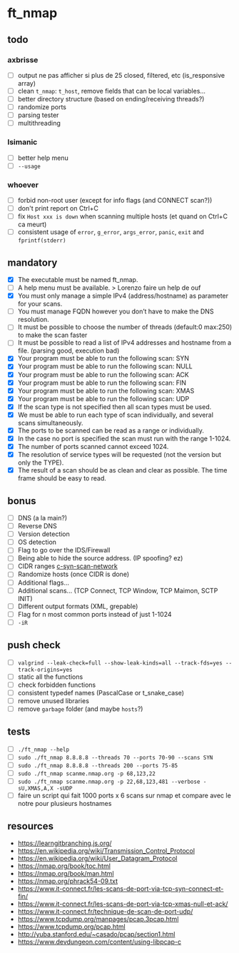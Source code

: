 # ft_nmap

## todo

### axbrisse

-   [ ] output ne pas afficher si plus de 25 closed, filtered, etc (is_responsive array)
-   [ ] clean `t_nmap`: `t_host`, remove fields that can be local variables...
-   [ ] better directory structure (based on ending/receiving threads?)
-   [ ] randomize ports
-   [ ] parsing tester
-   [ ] multithreading

### lsimanic

-   [ ] better help menu
-   [ ] `--usage`

### whoever

-   [ ] forbid non-root user (except for info flags (and CONNECT scan?))
-   [ ] don't print report on Ctrl+C
-   [ ] fix `Host xxx is down` when scanning multiple hosts (et quand on Ctrl+C ca meurt)
-   [ ] consistent usage of `error`, `g_error`, `args_error`, `panic`, `exit` and `fprintf(stderr)`

## mandatory

-   [x] The executable must be named ft_nmap.
-   [ ] A help menu must be available. > Lorenzo faire un help de ouf
-   [x] You must only manage a simple IPv4 (address/hostname) as parameter for your scans.
-   [ ] You must manage FQDN however you don’t have to make the DNS resolution.
-   [ ] It must be possible to choose the number of threads (default:0 max:250) to make the scan faster
-   [ ] It must be possible to read a list of IPv4 addresses and hostname from a file. (parsing good, execution bad)
-   [x] Your program must be able to run the following scan: SYN
-   [x] Your program must be able to run the following scan: NULL
-   [x] Your program must be able to run the following scan: ACK
-   [x] Your program must be able to run the following scan: FIN
-   [x] Your program must be able to run the following scan: XMAS
-   [x] Your program must be able to run the following scan: UDP
-   [x] If the scan type is not specified then all scan types must be used.
-   [x] We must be able to run each type of scan individually, and several scans simultaneously.
-   [x] The ports to be scanned can be read as a range or individually.
-   [x] In the case no port is specified the scan must run with the range 1-1024.
-   [x] The number of ports scanned cannot exceed 1024.
-   [x] The resolution of service types will be requested (not the version but only the TYPE).
-   [x] The result of a scan should be as clean and clear as possible. The time frame should be easy to read.

## bonus

-   [ ] DNS (a la main?)
-   [ ] Reverse DNS
-   [ ] Version detection
-   [ ] OS detection
-   [ ] Flag to go over the IDS/Firewall
-   [ ] Being able to hide the source address. (IP spoofing? ez)
-   [ ] CIDR ranges [c-syn-scan-network](https://github.com/williamchanrico/c-syn-scan-network)
-   [ ] Randomize hosts (once CIDR is done)
-   [ ] Additional flags...
-   [ ] Additional scans... (TCP Connect, TCP Window, TCP Maimon, SCTP INIT)
-   [ ] Different output formats (XML, grepable)
-   [ ] Flag for n most common ports instead of just 1-1024
-   [ ] `-iR`

## push check

-   [ ] `valgrind --leak-check=full --show-leak-kinds=all --track-fds=yes --track-origins=yes`
-   [ ] static all the functions
-   [ ] check forbidden functions
-   [ ] consistent typedef names (PascalCase or t_snake_case)
-   [ ] remove unused libraries
-   [ ] remove `garbage` folder (and maybe `hosts`?)

## tests

-   [ ] `./ft_nmap --help`
-   [ ] `sudo ./ft_nmap 8.8.8.8 --threads 70 --ports 70-90 --scans SYN`
-   [ ] `sudo ./ft_nmap 8.8.8.8 --threads 200 --ports 75-85`
-   [ ] `sudo ./ft_nmap scanme.nmap.org -p 68,123,22`
-   [ ] `sudo ./ft_nmap scanme.nmap.org -p 22,68,123,481 --verbose -sU,XMAS,A,X -sUDP`
-   [ ] faire un script qui fait 1000 ports x 6 scans sur nmap et compare avec le notre pour plusieurs hostnames

## resources

-   https://learngitbranching.js.org/
-   https://en.wikipedia.org/wiki/Transmission_Control_Protocol
-   https://en.wikipedia.org/wiki/User_Datagram_Protocol
-   https://nmap.org/book/toc.html
-   https://nmap.org/book/man.html
-   https://nmap.org/phrack54-09.txt
-   https://www.it-connect.fr/les-scans-de-port-via-tcp-syn-connect-et-fin/
-   https://www.it-connect.fr/les-scans-de-port-via-tcp-xmas-null-et-ack/
-   https://www.it-connect.fr/technique-de-scan-de-port-udp/
-   https://www.tcpdump.org/manpages/pcap.3pcap.html
-   https://www.tcpdump.org/pcap.html
-   http://yuba.stanford.edu/~casado/pcap/section1.html
-   https://www.devdungeon.com/content/using-libpcap-c
